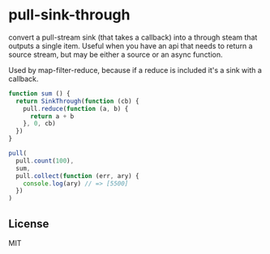 # pull-sink-through

convert a pull-stream sink (that takes a callback)
into a through steam that outputs a single item.
Useful when you have an api that needs to return a source
stream, but may be either a source or an async function.

Used by map-filter-reduce, because if a reduce is included
it's a sink with a callback.

``` js
function sum () {
  return SinkThrough(function (cb) {
    pull.reduce(function (a, b) {
      return a + b
    }, 0, cb)
  })
}

pull(
  pull.count(100),
  sum,
  pull.collect(function (err, ary) {
    console.log(ary) // => [5500]
  })
)
```


## License

MIT

